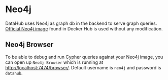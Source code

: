 # Neo4j

DataHub uses Neo4j as graph db in the backend to serve graph queries.
[Official Neo4j image](https://hub.docker.com/_/neo4j) found in Docker Hub is used without 
any modification.

## Neo4j Browser
To be able to debug and run Cypher queries against your Neo4j image, you can open up `Neo4j Browser` which is running at
[http://localhost:7474/browser/](http://localhost:7474/browser/). Default username is `neo4j` and password is `datahub`.